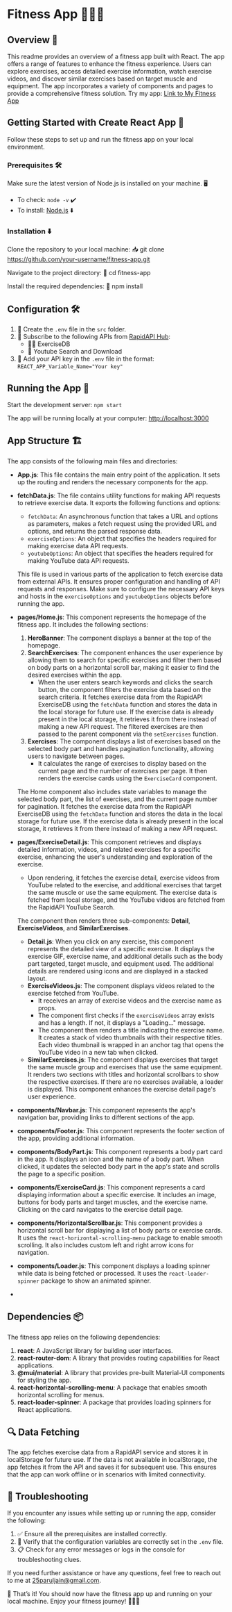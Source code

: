 # Fitness App 💪🏋️‍♂️

## Overview 📝

This readme provides an overview of a fitness app built with React. The app offers a range of features to enhance the fitness experience. Users can explore exercises, access detailed exercise information, watch exercise videos, and discover similar exercises based on target muscle and equipment. The app incorporates a variety of components and pages to provide a comprehensive fitness solution.
Try my app: [Link to My Fitness App](https://25parul.github.io/FitnessStudio/)


## Getting Started with Create React App 🚀

Follow these steps to set up and run the fitness app on your local environment.

### Prerequisites 🛠️

Make sure the latest version of Node.js is installed on your machine. 🖥️

- To check: `node -v` ✔️
- To install: [Node.js](https://nodejs.org/en/download) ⬇️

### Installation ⬇️

Clone the repository to your local machine: 📥
git clone https://github.com/your-username/fitness-app.git

Navigate to the project directory: 📂
cd fitness-app

Install the required dependencies: 🚀
npm install

## Configuration 🛠️ 

1. 📂 Create the `.env` file in the `src` folder.
2. 🚀 Subscribe to the following APIs from [RapidAPI Hub](https://rapidapi.com/hub):
    - 🏋️‍♂️ ExerciseDB
    - 🎥 Youtube Search and Download
3. 🔑 Add your API key in the `.env` file in the format:
   `REACT_APP_Variable_Name="Your key"`

## Running the App 🚀

Start the development server:
`npm start`

The app will be running locally at your computer: [http://localhost:3000](http://localhost:3000)

## App Structure 🏗️

The app consists of the following main files and directories:

- **App.js**: This file contains the main entry point of the application. It sets up the routing and renders the necessary components for the app.

- **fetchData.js**: The file contains utility functions for making API requests to retrieve exercise data. It exports the following functions and options:
  - `fetchData`: An asynchronous function that takes a URL and options as parameters, makes a fetch request using the provided URL and options, and returns the parsed response data.
  - `exerciseOptions`: An object that specifies the headers required for making exercise data API requests.
  - `youtubeOptions`: An object that specifies the headers required for making YouTube data API requests.

  This file is used in various parts of the application to fetch exercise data from external APIs. It ensures proper configuration and handling of API requests and responses. Make sure to configure the necessary API keys and hosts in the `exerciseOptions` and `youtubeOptions` objects before running the app.

- **pages/Home.js**: This component represents the homepage of the fitness app. It includes the following sections:
  1. **HeroBanner**: The component displays a banner at the top of the homepage.
  2. **SearchExercises**: The component enhances the user experience by allowing them to search for specific exercises and filter them based on body parts on a horizontal scroll bar, making it easier to find the desired exercises within the app.
     - When the user enters search keywords and clicks the search button, the component filters the exercise data based on the search criteria. It fetches exercise data from the RapidAPI ExerciseDB using the `fetchData` function and stores the data in the local storage for future use. If the exercise data is already present in the local storage, it retrieves it from there instead of making a new API request. The filtered exercises are then passed to the parent component via the `setExercises` function.
  3. **Exercises**: The component displays a list of exercises based on the selected body part and handles pagination functionality, allowing users to navigate between pages.
     - It calculates the range of exercises to display based on the current page and the number of exercises per page. It then renders the exercise cards using the `ExerciseCard` component.

  The Home component also includes state variables to manage the selected body part, the list of exercises, and the current page number for pagination. It fetches the exercise data from the RapidAPI ExerciseDB using the `fetchData` function and stores the data in the local storage for future use. If the exercise data is already present in the local storage, it retrieves it from there instead of making a new API request.

- **pages/ExerciseDetail.js**: This component retrieves and displays detailed information, videos, and related exercises for a specific exercise, enhancing the user's understanding and exploration of the exercise.
  - Upon rendering, it fetches the exercise detail, exercise videos from YouTube related to the exercise, and additional exercises that target the same muscle or use the same equipment. The exercise data is fetched from local storage, and the YouTube videos are fetched from the RapidAPI YouTube Search.

  The component then renders three sub-components: **Detail**, **ExerciseVideos**, and **SimilarExercises**.

  - **Detail.js**: When you click on any exercise, this component represents the detailed view of a specific exercise. It displays the exercise GIF, exercise name, and additional details such as the body part targeted, target muscle, and equipment used. The additional details are rendered using icons and are displayed in a stacked layout.
  - **ExerciseVideos.js**: The component displays videos related to the exercise fetched from YouTube.
    - It receives an array of exercise videos and the exercise name as props.
    - The component first checks if the `exerciseVideos` array exists and has a length. If not, it displays a "Loading..." message.
    - The component then renders a title indicating the exercise name. It creates a stack of video thumbnails with their respective titles. Each video thumbnail is wrapped in an anchor tag that opens the YouTube video in a new tab when clicked.
  - **SimilarExercises.js**: The component displays exercises that target the same muscle group and exercises that use the same equipment. It renders two sections with titles and horizontal scrollbars to show the respective exercises. If there are no exercises available, a loader is displayed. This component enhances the exercise detail page's user experience.

- **components/Navbar.js**: This component represents the app's navigation bar, providing links to different sections of the app.

- **components/Footer.js**: This component represents the footer section of the app, providing additional information.

- **components/BodyPart.js**: This component represents a body part card in the app. It displays an icon and the name of a body part. When clicked, it updates the selected body part in the app's state and scrolls the page to a specific position.

- **components/ExerciseCard.js**: This component represents a card displaying information about a specific exercise. It includes an image, buttons for body parts and target muscles, and the exercise name. Clicking on the card navigates to the exercise detail page.

- **components/HorizontalScrollbar.js**: This component provides a horizontal scroll bar for displaying a list of body parts or exercise cards. It uses the `react-horizontal-scrolling-menu` package to enable smooth scrolling. It also includes custom left and right arrow icons for navigation.

- **components/Loader.js**: This component displays a loading spinner while data is being fetched or processed. It uses the `react-loader-spinner` package to show an animated spinner.
- 
##  Dependencies 📦

The fitness app relies on the following dependencies:

1. **react**: A JavaScript library for building user interfaces.
2. **react-router-dom**: A library that provides routing capabilities for React applications.
3. **@mui/material**: A library that provides pre-built Material-UI components for styling the app.
4. **react-horizontal-scrolling-menu**: A package that enables smooth horizontal scrolling for menus.
5. **react-loader-spinner**: A package that provides loading spinners for React applications.


## 🔍 Data Fetching

The app fetches exercise data from a RapidAPI service and stores it in localStorage for future use. If the data is not available in localStorage, the app fetches it from the API and saves it for subsequent use. This ensures that the app can work offline or in scenarios with limited connectivity.

## 🔧 Troubleshooting

If you encounter any issues while setting up or running the app, consider the following:

1. ✅ Ensure all the prerequisites are installed correctly.
2. 🔑 Verify that the configuration variables are correctly set in the `.env` file.
3. 📋 Check for any error messages or logs in the console for troubleshooting clues.

If you need further assistance or have any questions, feel free to reach out to me at 25paruljain@gmail.com.


🎉 That’s it! You should now have the fitness app up and running on your local machine. Enjoy your fitness journey! 🏋️‍♂️💪



